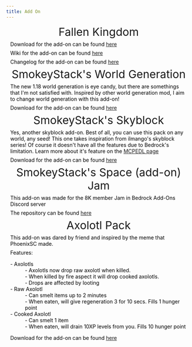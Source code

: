 ```yaml
---
title: Add On
---
```


<div>
    <div class="info-section">
        <div class="info-header" style="text-align: center;">
            <span style="font-size: 30px;">Fallen Kingdom</span>
        </div>
        <div style="margin: 0.5em 0.8em;">
            <span style="color: #000000;">Download for the add-on can be found <a href="https://github.com/SmokeyStack/FallenKingdomAddon/releases/latest/download/FallenKingdom.mcaddon" target="_blank" title="Github">here</a> </span>
        </div>
        <div style="margin: 0.5em 0.8em;">
            <span style="color: #000000;">Wiki for the add-on can be found <a href="https://smokeystack.github.io/fallen-kingdom-wiki/" target="_blank" title="Github">here</a></span>
        </div>
        <div style="margin: 0.5em 0.8em;">
            <span style="color: #000000;">Changelog for the add-on can be found <a href="https://smokeystack.github.io/fallen-kingdom-wiki/changelogs/" target="_blank" title="Github">here</a></span>
        </div>
    </div>
</div>
<div>
    <div class="info-section">
        <div class="info-header" style="text-align: center;">
            <span style="font-size: 30px;">SmokeyStack's World Generation</span>
        </div>
        <div style="margin: 0.5em 0.8em;">
            <span style="color: #000000;">The new 1.18 world generation is eye candy, but there are somethings that I'm not satisfied with. Inspired by other world generation mod, I aim to change world generation with this add-on!</span>
        </div>
        <div style="margin: 0.5em 0.8em;">
            <span style="color: #000000;">Download for the add-on can be found <a href="https://github.com/SmokeyStack/smokey_gen/releases/latest/download/SmokeyGen.mcpack" target="_blank" title="Github">here</a> </span>
        </div>
    </div>
</div>
<div>
    <div class="info-section">
        <div class="info-header" style="text-align: center;">
            <span style="font-size: 30px;">SmokeyStack's Skyblock</span>
        </div>
        <div style="margin: 0.5em 0.8em;">
            <span style="color: #000000;">Yes, another skyblock add-on. Best of all, you can use this pack on any world, any seed! This one takes inspiration from ilmango's skyblock series! Of course it doesn't have all the features due to Bedrock's limitation. Learn more about it's feature on the <a href="https://mcpedl.com/smokeystacks-skyblock/" target="_blank" title="MCPEDL">MCPEDL page</a></span>
        </div>
        <div style="margin: 0.5em 0.8em;">
            <span style="color: #000000;">Download for the add-on can be found <a href="https://github.com/SmokeyStack/smokey_skyblock/releases/latest/download/smokey_skyblock.mcpack" target="_blank" title="Github">here</a> </span>
        </div>
    </div>
</div>
<div>
    <div class="info-section">
        <div class="info-header" style="text-align: center;">
            <span style="font-size: 30px;">SmokeyStack's Space (add-on) Jam</span>
        </div>
        <div style="margin: 0.5em 0.8em;">
            <span style="color: #000000;">This add-on was made for the 8K member Jam in Bedrock Add-Ons Discord server</span>
        </div>
        <div style="margin: 0.5em 0.8em;">
            <span style="color: #000000;">The repository can be found <a href="https://github.com/SmokeyStack/smokey_space" target="_blank" title="Github">here</a> </span>
        </div>
    </div>
</div>
<div>
    <div class="info-section">
        <div class="info-header" style="text-align: center;">
            <span style="font-size: 30px;">Axolotl Pack</span>
        </div>
        <div style="margin: 0.5em 0.8em;">
            <span style="color: #000000;">This add-on was dared by friend and inspired by the meme that PhoenixSC made.</span>
        </div>
        <div style="margin: 0.5em 0.8em;">
            <span style="color: #000000;">Features:</span>
            <dl style="color: #000000;">
                <dt>- Axolotls</dt>
                <dd>- Axolotls now drop raw axolotl when killed.</dd>
                <dd>- When killed by fire aspect it will drop cooked axolotls.</dd>
                <dd>- Drops are affected by looting</dd>
                <dt>- Raw Axolotl</dt>
                <dd>- Can smelt items up to 2 minutes</dd>
                <dd>- When eaten, will give regeneration 3 for 10 secs. Fills 1 hunger point</dd>
                <dt>- Cooked Axolotl</dt>
                <dd>- Can smelt 1 item</dd>
                <dd>- When eaten, will drain 10XP levels from you. Fills 10 hunger point</dd>
            </dl>
        </div>
        <div style="margin: 0.5em 0.8em;">
            <span style="color: #000000;">Download for the add-on can be found <a href="https://github.com/SmokeyStack/SmokeyStack.github.io/releases/download/add-on/Axolotl.mcaddon" target="_blank" title="Github">here</a> </span>
        </div>
    </div>
</div>
